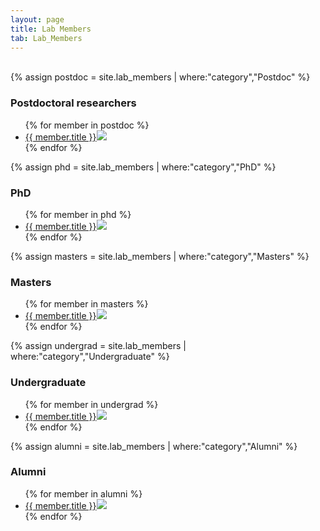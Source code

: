 ```yaml
---
layout: page
title: Lab Members
tab: Lab_Members
---
```

<br>
{% assign postdoc = site.lab_members | where:"category","Postdoc" %}
<h3 class="people-title"> Postdoctoral researchers </h3>
<ul class="member-list">
{% for member in postdoc %}
  <li><a href='{{ member.url }}'>{{ member.title }}</a><a href='{{ member.url }}'><img class="member_photo_list" src="{{ site.baseurl }}/assets/lab_members/thumbnail/{{ member.photo }}" /></a></li>
{% endfor %}
</ul>
{% assign phd = site.lab_members | where:"category","PhD" %}
<h3 class="people-title"> PhD </h3>
<ul class="member-list">
{% for member in phd %}
  <li><a href='{{ member.url }}'>{{ member.title }}</a><a href='{{ member.url }}'><img class="member_photo_list" src="{{ site.baseurl }}/assets/lab_members/thumbnail/{{ member.photo }}" /></a></li>
{% endfor %}
</ul>
{% assign masters = site.lab_members | where:"category","Masters" %}
<h3 class="people-title"> Masters </h3>
<ul class="member-list">
{% for member in masters %}
  <li><a href='{{ member.url }}'>{{ member.title }}</a><a href='{{ member.url }}'><img class="member_photo_list" src="{{ site.baseurl }}/assets/lab_members/thumbnail/{{ member.photo }}" /></a></li>
{% endfor %}
</ul>
{% assign undergrad = site.lab_members | where:"category","Undergraduate" %}
<h3 class="people-title"> Undergraduate </h3>
<ul class="member-list">
{% for member in undergrad %}
  <li><a href='{{ member.url }}'>{{ member.title }}</a><a href='{{ member.url }}'><img class="member_photo_list" src="{{ site.baseurl }}/assets/lab_members/thumbnail/{{ member.photo }}" /></a></li>
{% endfor %}
</ul>
{% assign alumni = site.lab_members | where:"category","Alumni" %}
<h3 class="people-title"> Alumni </h3>
<ul class="member-list">
{% for member in alumni %}
  <li><a href='{{ member.url }}'>{{ member.title }}</a><a href='{{ member.url }}'><img class="member_photo_list" src="{{ site.baseurl }}/assets/lab_members/thumbnail/{{ member.photo }}" /></a></li>
{% endfor %}
</ul>
